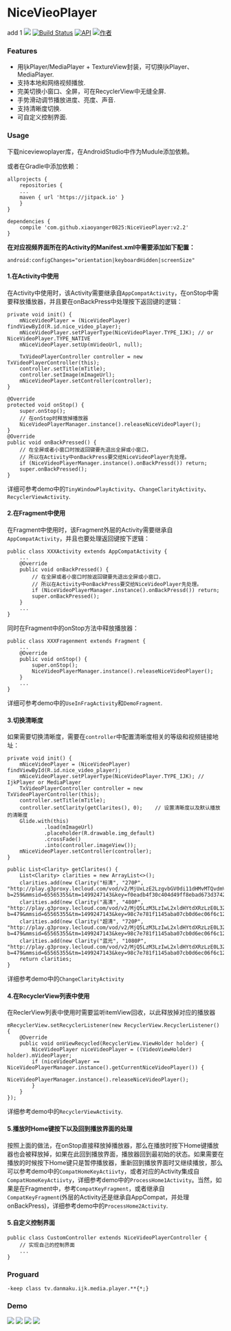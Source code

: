 # NiceVieoPlayer
add 1
[![](https://jitpack.io/v/xiaoyanger0825/NiceVieoPlayer.svg)](https://jitpack.io/#xiaoyanger0825/NiceVieoPlayer) [![Build Status](https://travis-ci.org/xiaoyanger0825/NiceVieoPlayer.svg?branch=master)](https://travis-ci.org/xiaoyanger0825/NiceVieoPlayer) [![API](https://img.shields.io/badge/API-16%2B-brightgreen.svg?style=flat)](https://android-arsenal.com/api?level=16) [![作者](https://img.shields.io/badge/%E4%BD%9C%E8%80%85-xiaoyanger0825-orange.svg)](https://github.com/xiaoyanger0825)
### Features

 * 用IjkPlayer/MediaPlayer + TextureView封装，可切换IjkPlayer、MediaPlayer.
 * 支持本地和网络视频播放.
 * 完美切换小窗口、全屏，可在RecyclerView中无缝全屏.
 * 手势滑动调节播放进度、亮度、声音.
 * 支持清晰度切换.
 * 可自定义控制界面.

### Usage
下载niceviewoplayer库，在AndroidStudio中作为Mudule添加依赖。

或者在Gradle中添加依赖：

```
allprojects {
    repositories {
    ...
    maven { url 'https://jitpack.io' }
    }
}

dependencies {
    compile 'com.github.xiaoyanger0825:NiceVieoPlayer:v2.2'
}
```
**在对应视频界面所在的Activity的Manifest.xml中需要添加如下配置：**
```
android:configChanges="orientation|keyboardHidden|screenSize"
```

#### 1.在Activity中使用
在Activity中使用时，该Activity需要继承自`AppCompatActivity`，在onStop中需要释放播放器，并且要在onBackPress中处理按下返回键的逻辑：

```
private void init() {
    mNiceVideoPlayer = (NiceVideoPlayer) findViewById(R.id.nice_video_player);
    mNiceVideoPlayer.setPlayerType(NiceVideoPlayer.TYPE_IJK); // or NiceVideoPlayer.TYPE_NATIVE
    mNiceVideoPlayer.setUp(mVideoUrl, null);
  
    TxVideoPlayerController controller = new TxVideoPlayerController(this);
    controller.setTitle(mTitle);
    controller.setImage(mImageUrl);
    mNiceVideoPlayer.setController(controller);
}

@Override
protected void onStop() {
    super.onStop();
    // 在onStop时释放掉播放器
    NiceVideoPlayerManager.instance().releaseNiceVideoPlayer();
}
@Override
public void onBackPressed() {
    // 在全屏或者小窗口时按返回键要先退出全屏或小窗口，
    // 所以在Activity中onBackPress要交给NiceVideoPlayer先处理。
    if (NiceVideoPlayerManager.instance().onBackPressd()) return;
    super.onBackPressed();
}
```
详细可参考demo中的`TinyWindowPlayActivity`、`ChangeClarityActivity`、`RecyclerViewActivity`.
#### 2.在Fragment中使用
在Fragment中使用时，该Fragment外层的Activity需要继承自`AppCompatActivity`，并且也要处理返回键按下逻辑：
```
public class XXXActivity extends AppCompatActivity {
    ...
    @Override
    public void onBackPressed() {
        // 在全屏或者小窗口时按返回键要先退出全屏或小窗口，
        // 所以在Activity中onBackPress要交给NiceVideoPlayer先处理。
        if (NiceVideoPlayerManager.instance().onBackPressd()) return;
        super.onBackPressed();
    }
    ...
}
```
同时在Fragment中的onStop方法中释放播放器：
```
public class XXXFragenment extends Fragment {
    ...
    @Override
    public void onStop() {
        super.onStop();
        NiceVideoPlayerManager.instance().releaseNiceVideoPlayer();
    }
    ...
}
```
详细可参考demo中的`UseInFragActivity`和`DemoFragment`.

#### 3.切换清晰度
如果需要切换清晰度，需要在`controller`中配置清晰度相关的等级和视频链接地址：
```
private void init() {
    mNiceVideoPlayer = (NiceVideoPlayer) findViewById(R.id.nice_video_player);
    mNiceVideoPlayer.setPlayerType(NiceVideoPlayer.TYPE_IJK); // IjkPlayer or MediaPlayer
    TxVideoPlayerController controller = new TxVideoPlayerController(this);
    controller.setTitle(mTitle);
    controller.setClarity(getClarites(), 0);    // 设置清晰度以及默认播放的清晰度
    Glide.with(this)
            .load(mImageUrl)
            .placeholder(R.drawable.img_default)
            .crossFade()
            .into(controller.imageView());
    mNiceVideoPlayer.setController(controller);
}

public List<Clarity> getClarites() {
    List<Clarity> clarities = new ArrayList<>();
    clarities.add(new Clarity("标清", "270P", "http://play.g3proxy.lecloud.com/vod/v2/MjUxLzE2LzgvbGV0di11dHMvMTQvdmVyXzAwXzIyLTExMDc2NDEzODctYXZjLTE5OTgxOS1hYWMtNDgwMDAtNTI2MTEwLTE3MDg3NjEzLWY1OGY2YzM1NjkwZTA2ZGFmYjg2MTVlYzc5MjEyZjU4LTE0OTg1NTc2ODY4MjMubXA0?b=259&mmsid=65565355&tm=1499247143&key=f0eadb4f30c404d49ff8ebad673d3742&platid=3&splatid=345&playid=0&tss=no&vtype=21&cvid=2026135183914&payff=0&pip=08cc52f8b09acd3eff8bf31688ddeced&format=0&sign=mb&dname=mobile&expect=1&tag=mobile&xformat=super"));
    clarities.add(new Clarity("高清", "480P", "http://play.g3proxy.lecloud.com/vod/v2/MjQ5LzM3LzIwL2xldHYtdXRzLzE0L3Zlcl8wMF8yMi0xMTA3NjQxMzkwLWF2Yy00MTk4MTAtYWFjLTQ4MDAwLTUyNjExMC0zMTU1NTY1Mi00ZmJjYzFkNzA1NWMyNDc4MDc5OTYxODg1N2RjNzEwMi0xNDk4NTU3OTYxNzQ4Lm1wNA==?b=479&mmsid=65565355&tm=1499247143&key=98c7e781f1145aba07cb0d6ec06f6c12&platid=3&splatid=345&playid=0&tss=no&vtype=13&cvid=2026135183914&payff=0&pip=08cc52f8b09acd3eff8bf31688ddeced&format=0&sign=mb&dname=mobile&expect=1&tag=mobile&xformat=super"));
    clarities.add(new Clarity("超清", "720P", "http://play.g3proxy.lecloud.com/vod/v2/MjQ5LzM3LzIwL2xldHYtdXRzLzE0L3Zlcl8wMF8yMi0xMTA3NjQxMzkwLWF2Yy00MTk4MTAtYWFjLTQ4MDAwLTUyNjExMC0zMTU1NTY1Mi00ZmJjYzFkNzA1NWMyNDc4MDc5OTYxODg1N2RjNzEwMi0xNDk4NTU3OTYxNzQ4Lm1wNA==?b=479&mmsid=65565355&tm=1499247143&key=98c7e781f1145aba07cb0d6ec06f6c12&platid=3&splatid=345&playid=0&tss=no&vtype=13&cvid=2026135183914&payff=0&pip=08cc52f8b09acd3eff8bf31688ddeced&format=0&sign=mb&dname=mobile&expect=1&tag=mobile&xformat=super"));
    clarities.add(new Clarity("蓝光", "1080P", "http://play.g3proxy.lecloud.com/vod/v2/MjQ5LzM3LzIwL2xldHYtdXRzLzE0L3Zlcl8wMF8yMi0xMTA3NjQxMzkwLWF2Yy00MTk4MTAtYWFjLTQ4MDAwLTUyNjExMC0zMTU1NTY1Mi00ZmJjYzFkNzA1NWMyNDc4MDc5OTYxODg1N2RjNzEwMi0xNDk4NTU3OTYxNzQ4Lm1wNA==?b=479&mmsid=65565355&tm=1499247143&key=98c7e781f1145aba07cb0d6ec06f6c12&platid=3&splatid=345&playid=0&tss=no&vtype=13&cvid=2026135183914&payff=0&pip=08cc52f8b09acd3eff8bf31688ddeced&format=0&sign=mb&dname=mobile&expect=1&tag=mobile&xformat=super"));
    return clarities;
}
```
详细参考demo中的`ChangeClarityActivity`

#### 4.在RecyclerView列表中使用
在ReclerView列表中使用时需要监听itemView回收，以此释放掉对应的播放器
```
mRecyclerView.setRecyclerListener(new RecyclerView.RecyclerListener() {
    @Override
    public void onViewRecycled(RecyclerView.ViewHolder holder) {
        NiceVideoPlayer niceVideoPlayer = ((VideoViewHolder) holder).mVideoPlayer;
        if (niceVideoPlayer == NiceVideoPlayerManager.instance().getCurrentNiceVideoPlayer()) {
            NiceVideoPlayerManager.instance().releaseNiceVideoPlayer();
        }
    }
});
```
详细参考demo中的`RecyclerViewActivity`.
#### 5.播放时Home键按下以及回到播放界面的处理
按照上面的做法，在onStop直接释放掉播放器，那么在播放时按下Home键播放器也会被释放掉，如果在此回到播放界面，播放器回到最初始的状态。如果需要在播放的时候按下Home键只是暂停播放器，重新回到播放界面时又继续播放，那么可以参考demo中的`CompatHomeKeyActiivty`，或者对应的Activity集成自`CompatHomeKeyActiivty`，详细参考demo中的`ProcessHome1Activity`。当然，如果是在Fragment中，参考`CompatKeyFragment`，或者继承自`CompatKeyFragment`(外层的Activity还是继承自AppCompat，并处理onBackPress)，详细参考demo中的`ProcessHome2Activity`.

#### 5.自定义控制界面
```
public class CustomController extends NiceVideoPlayerController {
    // 实现自己的控制界面
    ...
}
```
### Proguard
```
-keep class tv.danmaku.ijk.media.player.**{*;}
```
### Demo
![](https://github.com/xiaoyanger0825/NiceVieoPlayer/raw/master/images/aa.jpg)
![](https://github.com/xiaoyanger0825/NiceVieoPlayer/raw/master/images/bb.jpg)
![](https://github.com/xiaoyanger0825/NiceVieoPlayer/raw/master/images/cc.jpg)
![](https://github.com/xiaoyanger0825/NiceVieoPlayer/raw/master/images/dd.jpg)
